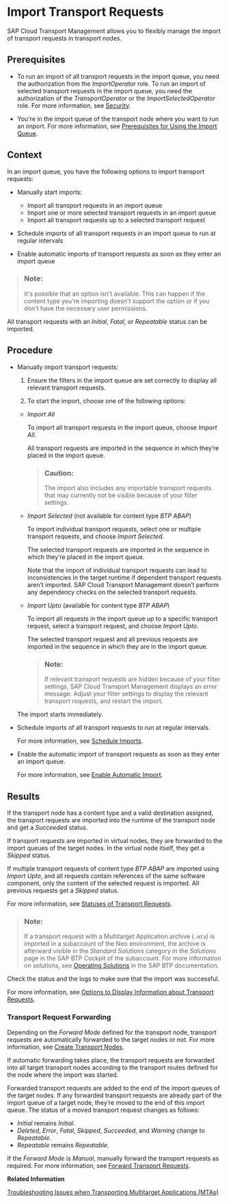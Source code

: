<!-- loiod2005d5d2fc346b98eff7146107243fc -->

# Import Transport Requests

SAP Cloud Transport Management allows you to flexibly manage the import of transport requests in transport nodes.



<a name="loiod2005d5d2fc346b98eff7146107243fc__prereq_bcl_gtk_bhb"/>

## Prerequisites

-   To run an import of all transport requests in the import queue, you need the authorization from the *ImportOperator* role. To run an import of selected transport requests in the import queue, you need the authorization of the *TransportOperator* or the *ImportSelectedOperator* role. For more information, see [Security](../60-security/security-51939a4.md).

-   You're in the import queue of the transport node where you want to run an import. For more information, see [Prerequisites for Using the Import Queue](prerequisites-for-using-the-import-queue-dd661c7.md).



## Context

In an import queue, you have the following options to import transport requests:

-   Manually start imports:
    -   Import all transport requests in an import queue
    -   Import one or more selected transport requests in an import queue
    -   Import all transport requests up to a selected transport request

-   Schedule imports of all transport requests in an import queue to run at regular intervals
-   Enable automatic imports of transport requests as soon as they enter an import queue

> ### Note:  
> It's possible that an option isn't available. This can happen if the content type you're importing doesn't support the option or if you don't have the necessary user permissions.

All transport requests with an *Initial*, *Fatal*, or *Repeatable* status can be imported.



## Procedure

-   Manually import transport requests:

    1.  Ensure the filters in the import queue are set correctly to display all relevant transport requests.

    2.  To start the import, choose one of the following options:


    -   *Import All*

        To import all transport requests in the import queue, choose *Import All*.

        All transport requests are imported in the sequence in which they’re placed in the import queue.

        > ### Caution:  
        > The import also includes any importable transport requests that may currently not be visible because of your filter settings.

    -   *Import Selected* \(not available for content type *BTP ABAP*\)

        To import individual transport requests, select one or multiple transport requests, and choose *Import Selected*.

        The selected transport requests are imported in the sequence in which they’re placed in the import queue.

        Note that the import of individual transport requests can lead to inconsistencies in the target runtime if dependent transport requests aren’t imported. SAP Cloud Transport Management doesn’t perform any dependency checks on the selected transport requests.

    -   *Import Upto* \(available for content type *BTP ABAP*\)

        To import all requests in the import queue up to a specific transport request, select a transport request, and choose *Import Upto*.

        The selected transport request and all previous requests are imported in the sequence in which they are in the import queue.

        > ### Note:  
        > If relevant transport requests are hidden because of your filter settings, SAP Cloud Transport Management displays an error message. Adjust your filter settings to display the relevant transport requests, and restart the import.


    The import starts immediately.

-   Schedule imports of all transport requests to run at regular intervals.

    For more information, see [Schedule Imports](schedule-imports-110a7a4.md).

-   Enable the automatic import of transport requests as soon as they enter an import queue.

    For more information, see [Enable Automatic Import](enable-automatic-import-9171d39.md).




<a name="loiod2005d5d2fc346b98eff7146107243fc__result_g3r_ksk_bhb"/>

## Results

If the transport node has a content type and a valid destination assigned, the transport requests are imported into the runtime of the transport node and get a *Succeeded* status.

If transport requests are imported in virtual nodes, they are forwarded to the import queues of the target nodes. In the virtual node itself, they get a *Skipped* status.

If multiple transport requests of content type *BTP ABAP* are imported using *Import Upto*, and all requests contain references of the same software component, only the content of the selected request is imported. All previous requests get a *Skipped* status.

For more information, see [Statuses of Transport Requests](../40-using-request-overview/statuses-of-transport-requests-3a8259e.md).

> ### Note:  
> If a transport request with a Multitarget Application archive \(`.mta`\) is imported in a subaccount of the Neo environment, the archive is afterward visible in the *Standard Solutions* category in the *Solutions* page in the SAP BTP Cockpit of the subaccount. For more information on solutions, see [Operating Solutions](https://help.sap.com/docs/BTP/ea72206b834e4ace9cd834feed6c0e09/2abf7d47063542208d0d99f7bc05f4f4.html?locale=en-US) in the SAP BTP documentation.

Check the status and the logs to make sure that the import was successful.

For more information, see [Options to Display Information about Transport Requests](options-to-display-information-about-transport-requests-a90d808.md).



### Transport Request Forwarding

Depending on the *Forward Mode* defined for the transport node, transport requests are automatically forwarded to the target nodes or not. For more information, see [Create Transport Nodes](../20-configure-landscape/create-transport-nodes-f71a4d5.md).

If automatic forwarding takes place, the transport requests are forwarded into all target transport nodes according to the transport routes defined for the node where the import was started.

Forwarded transport requests are added to the end of the import queues of the target nodes. If any forwarded transport requests are already part of the import queue of a target node, they’re moved to the end of this import queue. The status of a moved transport request changes as follows:

-   *Initial* remains *Initial*.
-   *Deleted*, *Error*, *Fatal*, *Skipped*, *Succeeded*, and *Warning* change to *Repeatable*.
-   *Repeatable* remains *Repeatable*.

If the *Forward Mode* is *Manual*, manually forward the transport requests as required. For more information, see [Forward Transport Requests](forward-transport-requests-630fae7.md).

**Related Information**  


[Troubleshooting Issues when Transporting Multitarget Applications \(MTAs\)](../troubleshooting-issues-when-transporting-multitarget-applications-mtas-3f7a9bc.md "Find information about how to solve issues that can arise when you use SAP Cloud Transport Management to transport Multitarget Applications (MTAs) in Cloud Foundry using SAP Cloud Deployment service for deployment.")

